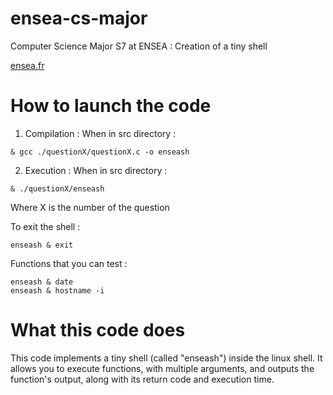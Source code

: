 # ensea-cs-major
Computer Science Major S7 at ENSEA :
Creation of a tiny shell

[ensea.fr](https://www.ensea.fr/fr)

# How to launch the code
1. Compilation :
When in src directory :
```
& gcc ./questionX/questionX.c -o enseash
```
2. Execution :
When in src directory :
```
& ./questionX/enseash
```

Where X is the number of the question

To exit the shell :
```
enseash & exit
```
Functions that you can test :
```
enseash & date
enseash & hostname -i
```

# What this code does
This code implements a tiny shell (called "enseash") inside the linux shell.
It allows you to execute functions, with multiple arguments, and outputs the function's output, along with its return code and execution time.
